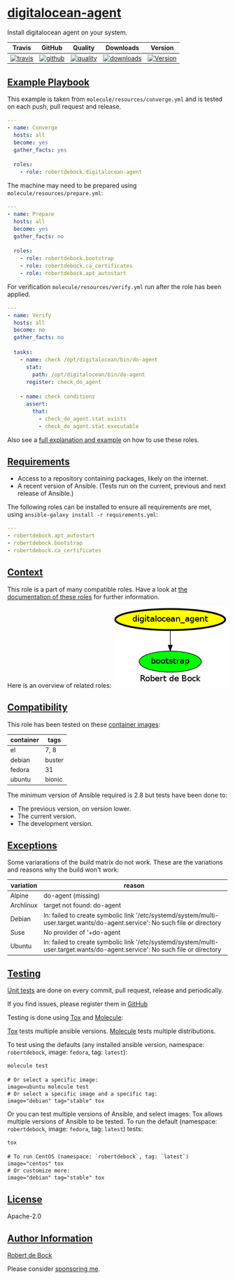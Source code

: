 # [digitalocean-agent](#digitalocean-agent)

Install digitalocean agent on your system.

|Travis|GitHub|Quality|Downloads|Version|
|------|------|-------|---------|-------|
|[![travis](https://travis-ci.com/robertdebock/ansible-role-digitalocean-agent.svg?branch=master)](https://travis-ci.com/robertdebock/ansible-role-digitalocean-agent)|[![github](https://github.com/robertdebock/ansible-role-digitalocean-agent/workflows/Ansible%20Molecule/badge.svg)](https://github.com/robertdebock/ansible-role-digitalocean-agent/actions)|[![quality](https://img.shields.io/ansible/quality/)](https://galaxy.ansible.com/robertdebock/digitalocean-agent)|[![downloads](https://img.shields.io/ansible/role/d/)](https://galaxy.ansible.com/robertdebock/digitalocean-agent)|[![Version](https://img.shields.io/github/release/robertdebock/ansible-role-digitalocean-agent.svg)](https://github.com/robertdebock/ansible-role-digitalocean-agent/releases/)|

## [Example Playbook](#example-playbook)

This example is taken from `molecule/resources/converge.yml` and is tested on each push, pull request and release.
```yaml
---
- name: Converge
  hosts: all
  become: yes
  gather_facts: yes

  roles:
    - role: robertdebock.digitalocean-agent
```

The machine may need to be prepared using `molecule/resources/prepare.yml`:
```yaml
---
- name: Prepare
  hosts: all
  become: yes
  gather_facts: no

  roles:
    - role: robertdebock.bootstrap
    - role: robertdebock.ca_certificates
    - role: robertdebock.apt_autostart
```

For verification `molecule/resources/verify.yml` run after the role has been applied.
```yaml
---
- name: Verify
  hosts: all
  become: no
  gather_facts: no

  tasks:
    - name: check /opt/digitalocean/bin/do-agent
      stat:
        path: /opt/digitalocean/bin/do-agent
      register: check_do_agent

    - name: check conditions
      assert:
        that:
          - check_do_agent.stat.exists
          - check_do_agent.stat.executable
```

Also see a [full explanation and example](https://robertdebock.nl/how-to-use-these-roles.html) on how to use these roles.


## [Requirements](#requirements)

- Access to a repository containing packages, likely on the internet.
- A recent version of Ansible. (Tests run on the current, previous and next release of Ansible.)

The following roles can be installed to ensure all requirements are met, using `ansible-galaxy install -r requirements.yml`:

```yaml
---
- robertdebock.apt_autostart
- robertdebock.bootstrap
- robertdebock.ca_certificates

```

## [Context](#context)

This role is a part of many compatible roles. Have a look at [the documentation of these roles](https://robertdebock.nl/) for further information.

Here is an overview of related roles:
![dependencies](https://raw.githubusercontent.com/robertdebock/drawings/artifacts/digitalocean-agent.png "Dependency")

## [Compatibility](#compatibility)

This role has been tested on these [container images](https://hub.docker.com/u/robertdebock):

|container|tags|
|---------|----|
|el|7, 8|
|debian|buster|
|fedora|31|
|ubuntu|bionic|

The minimum version of Ansible required is 2.8 but tests have been done to:

- The previous version, on version lower.
- The current version.
- The development version.

## [Exceptions](#exceptions)

Some variarations of the build matrix do not work. These are the variations and reasons why the build won't work:

| variation                 | reason                 |
|---------------------------|------------------------|
| Alpine | do-agent (missing) |
| Archlinux | target not found: do-agent |
| Debian | ln: failed to create symbolic link '/etc/systemd/system/multi-user.target.wants/do-agent.service': No such file or directory |
| Suse | No provider of '+do-agent |
| Ubuntu | ln: failed to create symbolic link '/etc/systemd/system/multi-user.target.wants/do-agent.service': No such file or directory |


## [Testing](#testing)

[Unit tests](https://travis-ci.com/robertdebock/ansible-role-digitalocean-agent) are done on every commit, pull request, release and periodically.

If you find issues, please register them in [GitHub](https://github.com/robertdebock/ansible-role-digitalocean-agent/issues)

Testing is done using [Tox](https://tox.readthedocs.io/en/latest/) and [Molecule](https://github.com/ansible/molecule):

[Tox](https://tox.readthedocs.io/en/latest/) tests multiple ansible versions.
[Molecule](https://github.com/ansible/molecule) tests multiple distributions.

To test using the defaults (any installed ansible version, namespace: `robertdebock`, image: `fedora`, tag: `latest`):

```
molecule test

# Or select a specific image:
image=ubuntu molecule test
# Or select a specific image and a specific tag:
image="debian" tag="stable" tox
```

Or you can test multiple versions of Ansible, and select images:
Tox allows multiple versions of Ansible to be tested. To run the default (namespace: `robertdebock`, image: `fedora`, tag: `latest`) tests:

```
tox

# To run CentOS (namespace: `robertdebock`, tag: `latest`)
image="centos" tox
# Or customize more:
image="debian" tag="stable" tox
```

## [License](#license)

Apache-2.0


## [Author Information](#author-information)

[Robert de Bock](https://robertdebock.nl/)

Please consider [sponsoring me](https://github.com/sponsors/robertdebock).
